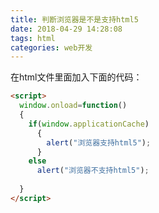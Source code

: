 ```yaml
---
title: 判断浏览器是不是支持html5
date: 2018-04-29 14:28:08
tags: html
categories: web开发
---
```


在html文件里面加入下面的代码：

```html
<script>
  window.onload=function()
  {
    if(window.applicationCache)
      {
        alert("浏览器支持html5");
      }
    else
      alert("浏览器不支持html5");
    
  }
</script>
```

